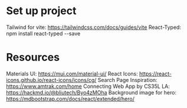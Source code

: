 # Set up project

Tailwind for vite: https://tailwindcss.com/docs/guides/vite
React-Typed: npm install react-typed --save

# Resources

Materials UI: https://mui.com/material-ui/
React Icons: https://react-icons.github.io/react-icons/icons/cg/
Search Page Inspiration: https://www.amtrak.com/home
Connecting Web App by CS35L LA: https://hackmd.io/@bliutech/Byo4zMOha
Background image for hero: https://mdbootstrap.com/docs/react/extended/hero/
